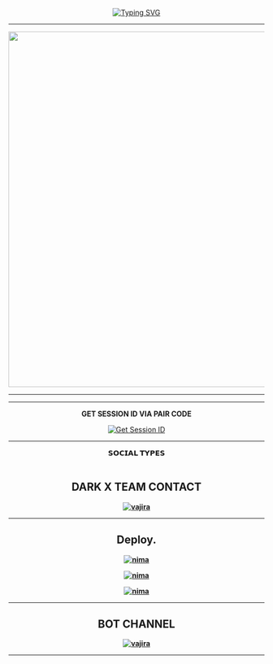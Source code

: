<div align="center">
     
 [![Typing SVG](https://readme-typing-svg.herokuapp.com?font=Rockstar-ExtraBold&color=F01&lines=DARK+ARROW+MD+ＷＨＡＴＳＡＰＰ+ＢＯＴ+V1)](https://git.io/typing-svg)



<div align="center">
</p

<hr>

<hr>

<p align="center">
<a href="https://github.com/SHANUWATECH/DARK-X-MD.git">
    <img src="https://i.imgur.com/Mbf0TTB.jpeg"  width="700px">
</a>
<hr>

<hr>
<b>GET SESSION ID VIA PAIR CODE</b>

<a href='https://pair-web-public.koyeb.app/' target="_blank"><img alt='Get Session ID' src='https://img.shields.io/badge/Click here to get your session id-blue?style=for-the-badge&logo=opencv&logoColor=white'/></a>

<hr>
<b><summary>𝗦𝗢𝗖𝗜𝗔𝗟 𝗧𝗬𝗣𝗘𝗦</summary><br>

## DARK X TEAM CONTACT 

[![vajira](https://telegra.ph/file/99460844d012cad1b7ee4.jpg)](https://wa.me/94775909265)

<hr>
</details>


## Deploy.
 [![nima](https://img.shields.io/badge/dark_arrow_md_deploy_on_heroku-430098?style=for-the-badge&logo=heroku&logoColor=white&buttcode=1n2i3m4a)](https://dashboard.heroku.com/new?template=https://github.com/Dark-Arrow-1/Dark-Arrow-Md)
  
[![nima](https://img.shields.io/badge/dark_arrow_md_deploy_on_railway-0B0D0E?style=for-the-badge&logo=railway&logoColor=white&buttcode=1n2i3m4a)](https://railway.app?referralCode=queen-elisa)
   
[![nima](https://img.shields.io/badge/dark_arrow_md_deploy_on_render-000000?style=for-the-badge&logo=render&logoColor=white&buttcode=1n2i3m4a)](https://docs.render.com/free)

<hr>

## BOT CHANNEL 

[![vajira](https://telegra.ph/file/99460844d012cad1b7ee4.jpg)](https://whatsapp.com/channel/0029VarcuQjIyPtYfUvAz62F)
<hr>
</details>
